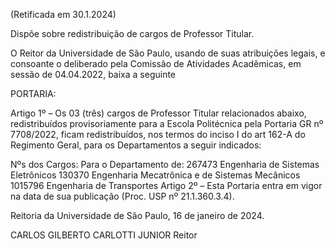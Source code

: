 (Retificada em 30.1.2024)

Dispõe sobre redistribuição de cargos de Professor Titular.

O Reitor da Universidade de São Paulo, usando de suas atribuições legais, e consoante o deliberado pela Comissão de Atividades Acadêmicas, em sessão de 04.04.2022, baixa a seguinte

PORTARIA:

Artigo 1º – Os 03 (três) cargos de Professor Titular relacionados abaixo, redistribuídos provisoriamente para a Escola Politécnica pela Portaria GR nº 7708/2022, ficam redistribuídos, nos termos do inciso I do art 162-A do Regimento Geral, para os Departamentos a seguir indicados:

Nºs dos Cargos:	Para o Departamento de:
267473	Engenharia de Sistemas Eletrônicos
130370	Engenharia Mecatrônica e de Sistemas Mecânicos
1015796	Engenharia de Transportes
Artigo 2º – Esta Portaria entra em vigor na data de sua publicação (Proc. USP nº 21.1.360.3.4).

Reitoria da Universidade de São Paulo, 16 de janeiro de 2024.

CARLOS GILBERTO CARLOTTI JUNIOR
Reitor